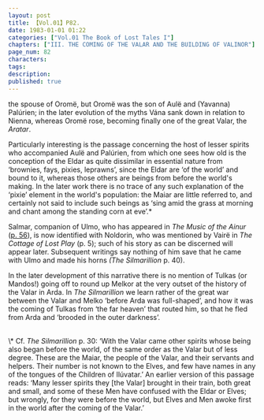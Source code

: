 ```yaml
---
layout: post
title: 【Vol.01】P82.
date: 1983-01-01 01:22
categories: ["Vol.01 The Book of Lost Tales I"]
chapters: ["III. THE COMING OF THE VALAR AND THE BUILDING OF VALINOR"]
page_num: 82
characters: 
tags: 
description: 
published: true
---
```


<p style="text-indent: 0;">
the spouse of Oromë, but Oromë was the son of Aulë and (Yavanna) Palúrien; in the later evolution of the myths Vána sank down in relation to Nienna, whereas Oromë rose, becoming finally one of the great Valar, the <I>Aratar</I>.
</p>

Particularly interesting is the passage concerning the host of lesser spirits who accompanied Aulë and Palúrien, from which one sees how old is the conception of the Eldar as quite dissimilar in essential nature from ‘brownies, fays, pixies, leprawns’, since the Eldar are ‘of the world’ and bound to it, whereas those others are beings from before the world's making. In the later work there is no trace of any such explanation of the ‘pixie’ element in the world's population: the Maiar are little referred to, and certainly not said to include such beings as ‘sing amid the grass at morning and chant among the standing corn at eve’.\*

Salmar, companion of Ulmo, who has appeared in <I>The Music of the Ainur</I> ([p. 56]({{site.baseurl}}/vol01-p56)), is now identified with Noldorin, who was mentioned by Vairë in <I>The Cottage of Lost Play</I> (p. 5); such of his story as can be discerned will appear later. Subsequent writings say nothing of him save that he came with Ulmo and made his horns <I>(The Silmarillion</I> p. 40).

In the later development of this narrative there is no mention of Tulkas (or Mandos!) going off to round up Melkor at the very outset of the history of the Valar in Arda. In <I>The Silmarillion</I> we learn rather of the great war between the Valar and Melko ‘before Arda was full-shaped’, and how it was the coming of Tulkas from ‘the far heaven’ that routed him, so that he fled from Arda and ‘brooded in the outer darkness’.

<BR>
\* Cf. <I>The Silmarillion</I> p. 30: ‘With the Valar came other spirits whose being also began before the world, of the same order as the Valar but of less degree. These are the Maiar, the people of the Valar, and their servants and helpers. Their number is not known to the Elves, and few have names in any of the tongues of the Children of Ilúvatar.’ An earlier version of this passage reads: ‘Many lesser spirits they [the Valar] brought in their train, both great and small, and some of these Men have confused with the Eldar or Elves; but wrongly, for they were before the world, but Elves and Men awoke first in the world after the coming of the Valar.’

